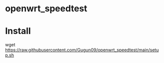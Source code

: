 # openwrt_speedtest
# Install
wget https://raw.githubusercontent.com/Gugun09/openwrt_speedtest/main/setup.sh
